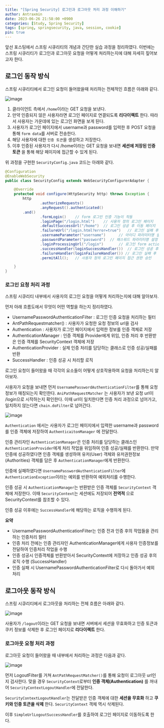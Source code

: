 ```yaml
---
title: "[Spring Security] 로그인과 로그아웃 처리 과정 이해하기"
author: Antraxmin
date: 2023-06-26 21:58:00 +0900
categories: [Study, Spring Security]
tags: [spring, springsecurity, java, session, cookie]
pin: true
---
```


앞선 포스팅에서 스프링 시큐리티의 개념과 간단한 실습 과정을 정리하였다. 이번에는 스프링 시큐리티가 로그인과 로그아웃 요청을 어떻게 처리하는지에 대해 자세히 짚어보고자 한다.

## 로그인 동작 방식

스프링 시큐리티에서 로그인 요청이 들어왔을때 처리하는 전체적인 흐름은 아래와 같다.

![image](https://github.com/Antraxmin/Antraxmin-Blog/assets/77287236/c35ebcf2-5fca-44da-8bf1-e82ff02a1b98)

1. 클라이언트 측에서 `/home`이라는 GET 요청을 보낸다.
2. 만약 인증되지 않은 사용자라면 로그인 페이지로 연결되도록 **리다이렉트** 한다. 따라서 사용자는 가운데에 있는 로그인 화면을 보게 된다.
3. 사용자가 로그인 페이지에서 username과 password를 입력한 후 POST 요청을 통해 `form data`를 서버로 전송한다.
4. 해당 사용자에 대한 `인증 토큰`을 생성하고 저장한다.
5. 이후 인증된 사용자가 다시 /home이라는 GET 요청을 보내면 **세션에 저장된 인증 토큰** 을 통해 해당 페이지에 접근할 수 있게 된다.

위 과정을 구현한 `SecurityConfig.java` 코드는 아래와 같다.

```java
@Configuration
@EnableWebSecurity
public class SecurityConfig extends WebSecurityConfigurerAdapter {

    @Override
    protected void configure(HttpSecurity http) throws Exception {
        http
                .authorizeRequests()
                .anyRequest().authenticated()
        .and()
                .formLogin()    // form 로그인 인증 기능이 작동
                .loginPage("/login.html")    // 사용자 정의 로그인 페이지
                .defaultSuccessUrl("/home")  // 로그인 성공 후 이동 페이지
                .failureUrl("/login.html?error=true")   // 로그인 실패 후 이동 페이지
                .usernameParameter("username")      // 아이디 파라미터명 설정
                .passwordParameter("password")  // 패스워드 파라미터명 설정
                .loginProcessingUrl("/login")       // 로그인 form action url
                .successHandler(loginSuccessHandler())  // 로그인 성공 후 핸들러 (해당 핸들러를 생성하여 핸들링해준다.)
                .failureHandler(loginFailureHandler()) // 로그인 실패 후 핸들러 (해당 핸들러를 생성하여 핸들링해준다.)
                .permitAll();   // 사용자 정의 로그인 페이지 접근 권한 승인

    }
}
```

### 로그인 요청 처리 과정

스프링 시큐리티 내부에서 사용자의 로그인 요청을 어떻게 처리하는지에 대해 알아보자.

먼저 아래 흐름도에서 무엇이 어떤 역할을 하는지 정리하였다.

- UsernamePasswordAuthenticationFilter : 로그인 인증 요청을 처리하는 필터
- AntPathRequestmatcher() : 사용자가 요청한 요청 정보의 url을 검사
- Authentication : 사용자가 로그인 페이지에서 입력한 정보를 인증 객체로 저장
- AuthenticationManager : 인증 객체를 Provider에게 위임, 인증 처리 후 반환받은 인증 객체를 SecurityContext 객체에 저장
- AuthenticationProvider : 실제 인증 처리를 담당하는 클래스로 인증 성공/실패를 반환
- SuccessHandler : 인증 성공 시 처리할 로직

로그인 요청이 들어왔을 때 각각의 요소들이 어떻게 상호작용하여 요청을 처리하는지 알아보자.

사용자가 요청을 보내면 먼저 `UsernamePasswordAuthenticationFilter`를 통해 요청 정보가 매칭되는지 확인한다. `AniPathRequestMatcher` 는 사용자가 보낸 요청 url이 /login으로 시작하는지 확인한다. 이때 url이 일치한다면 인증 처리 과정으로 넘어가고, 일치하지 않는다면 `chain.doFilter`로 넘어간다.

![image](https://github.com/Antraxmin/Antraxmin-Blog/assets/77287236/4f573bcd-382c-4948-b8a9-2cbff5e077d4)

`Authentication` 에서는 사용자가 로그인 페이지에서 입력한 username과 password를 인증 객체에 저장하여 `AuthenticaitonManager` 에 전달한다.

인증 관리자인 `AuthenticationManager`은 인증 처리를 담당하는 클래스인 `AuthenticationProvider`에게 처리 작업을 위임하여 인증 성공/실패를 반환한다. 만약 인증에 성공하였다면 인증 객체를 생성하여 유저(User) 객체와 유저권한정보(Authorities) 객체를 담은 후 `AuthenticationManager`에게 반환한다.

인증에 실패하였다면 `UsernamePasswordAuthenticationFilter`에 `AuthenticationException`이라는 예외를 반환하여 예외처리를 수행한다.

인증 성공 시 `AuthenticationManager`는 반환받은 인증 객체를 `SecurityContext` 객체에 저장한다. 이때 `SecurityContext`는 세션에도 저장되어 **전역적** 으로 SecurityContext를 참조할 수 있다.

인증 성공 이후에는 `SuccessHandler`에 해당하는 로직을 수행하게 된다.

**요약**

- UsernamePasswordAuthenticationFilter는 인증 전과 인증 후의 작업들을 관리하는 인증처리 필터
- 인증 처리 전에는 인증 관리자인 AuthenticationManager에게 사용자 인증정보를 전달하여 인증처리 작업을 수행
- 인증 성공시 인증객체를 반환받아서 SecurityContext에 저장하고 인증 성공 후의 로직 수행 (SuccessHandler)
- 인증 실패 시 UsernamePasswordAuthenticationFilter로 다시 돌아가서 예외 처리

## 로그아웃 동작 방식

스프링 시큐리티에서 로그아웃을 처리하는 전체 흐름은 아래와 같다.

![image](https://github.com/Antraxmin/Antraxmin-Blog/assets/77287236/925b1287-1c05-4109-b86f-3420a1d13c24)

사용자가 `/logout`이라는 GET 요청을 보내면 서버에서 세션을 무효화하고 인증 토큰과 쿠키 정보를 삭제한 후 로그인 페이지로 **리다이렉트** 한다.

### 로그아웃 요청 처리 과정

로그아웃 요청이 들어왔을 때 내부에서 처리하는 과정은 다음과 같다.

![image](https://github.com/Antraxmin/Antraxmin-Blog/assets/77287236/36e9c947-92e1-4329-bdb4-65aa083daa9c)

먼저 LogoutFilter를 거쳐 `AntPathRequestMatcher()`를 통해 요청이 로그아웃 url인지 검사한다. 맞을 경우 `SecurityContext`로부터 **인증 객체(Authentication)** 를 꺼내어 `SecurityContextLogoutHandler`에 전달한다.

`SecurityContextLogoutHandler`는 전달받은 인증 객체에 대한 **세션을 무효화** 하고 **쿠키와 인증 토큰을 삭제** 한다. `SecurityContext` 객체 역시 삭제된다.

이후 `SimpleUrlLogoutSuccessHandler`를 호출하여 로그인 페이지로 이동하도록 한다.
